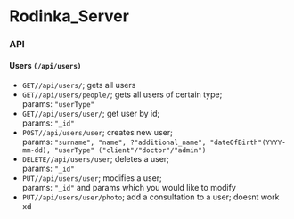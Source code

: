 # Rodinka_Server

### API
#### Users `(/api/users)`
- `GET//api/users/`;  gets all users
- `GET//api/users/people/`; gets all users of certain type;  
    params: `"userType"`
- `GET//api/users/user/`; get user by id;  
    params: `"_id"`
- `POST//api/users/user`; creates new user;  
    params: `"surname", "name", ?"additional_name", "dateOfBirth"(YYYY-mm-dd), "userType" ("client"/"doctor"/"admin")`  
- `DELETE//api/users/user`; deletes a user;  
    params: `"_id"`  
- `PUT//api/users/user`; modifies a user;  
    params: `"_id"` and params which you would like to modify  
- `PUT//api/users/user/photo`; add a consultation to a user; doesnt work xd